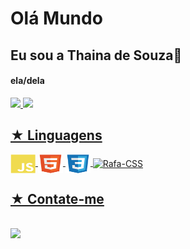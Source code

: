 ## <h1>Olá Mundo
<h2>Eu sou a Thaina de Souza👋</h2>
<h4>ela/dela</h4>
 

<div>
    <img src="https://github-readme-stats.vercel.app/api?username=Thainasp&theme=vue-dark&show_icons=true&hide_border=true&count_private=true"><a href="https://stackoverflow.com/users/story/5679285">
   <img src="https://github-readme-streak-stats.herokuapp.com/?user=Thainasp&theme=vue-dark&hide_border=true"><a href="https://stackoverflow.com/users/story/5679285">
</div>

##

<h2>★ Linguagens</h2>
<div>
  <img align="center" alt="Rafa-Js" height="30" width="40" src="https://raw.githubusercontent.com/devicons/devicon/master/icons/javascript/javascript-plain.svg">
  <img align="center" alt="Rafa-HTML" height="30" width="40" src="https://raw.githubusercontent.com/devicons/devicon/master/icons/html5/html5-original.svg">
  <img align="center" alt="Rafa-CSS" height="30" width="40" src="https://raw.githubusercontent.com/devicons/devicon/master/icons/css3/css3-original.svg">
 <img align="center" alt="Rafa-CSS" height="30" width="40" src="https://cdn.jsdelivr.net/gh/devicons/devicon@latest/icons/c/c-original.svg" alt="C" height="50" /> 
</div>

<h2>★ Contate-me</h2>
<div>
  <br> <a href="https://www.linkedin.com/in/thaina-de-souza/" target="_blank"><img src="https://img.shields.io/badge/-LinkedIn-%230077B5?style=for-the-badge&logo=linkedin&logoColor=white" target="_blank"></a> 
</div>
